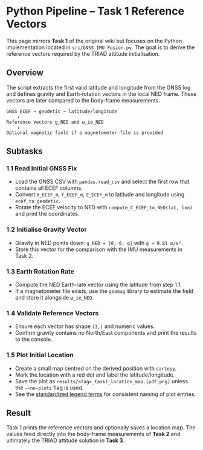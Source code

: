 # Python Pipeline – Task 1 Reference Vectors

This page mirrors **Task 1** of the original wiki but focuses on the Python implementation located in `src/GNSS_IMU_Fusion.py`.  The goal is to derive the reference vectors required by the TRIAD attitude initialisation.

## Overview

The script extracts the first valid latitude and longitude from the GNSS log and defines gravity and Earth‑rotation vectors in the local NED frame.  These vectors are later compared to the body‑frame measurements.

```text
GNSS ECEF → geodetic → latitude/longitude
    ↓
Reference vectors g_NED and ω_ie_NED
    ↓
Optional magnetic field if a magnetometer file is provided
```

## Subtasks

### 1.1 Read Initial GNSS Fix
- Load the GNSS CSV with `pandas.read_csv` and select the first row that contains all ECEF columns.
- Convert `X_ECEF_m`, `Y_ECEF_m`, `Z_ECEF_m` to latitude and longitude using `ecef_to_geodetic`.
- Rotate the ECEF velocity to NED with `compute_C_ECEF_to_NED(lat, lon)` and print the coordinates.

### 1.2 Initialise Gravity Vector
- Gravity in NED points down: `g_NED = [0, 0, g]` with `g ≈ 9.81 m/s²`.
- Store this vector for the comparison with the IMU measurements in Task 2.

### 1.3 Earth Rotation Rate
- Compute the NED Earth‑rate vector using the latitude from step 1.1.
- If a magnetometer file exists, use the `geomag` library to estimate the field and store it alongside `ω_ie_NED`.

### 1.4 Validate Reference Vectors
- Ensure each vector has shape `(3,)` and numeric values.
- Confirm gravity contains no North/East components and print the results to the console.

### 1.5 Plot Initial Location
- Create a small map centred on the derived position with `cartopy`.
- Mark the location with a red dot and label the latitude/longitude.
 - Save the plot as `results/<tag>_task1_location_map.[pdf|png]` unless the `--no-plots` flag is used.
- See the [standardized legend terms](../PlottingChecklist.md#standardized-legend-terms) for consistent naming of plot entries.

## Result

Task 1 prints the reference vectors and optionally saves a location map.  The values feed directly into the body‑frame measurements of **Task 2** and ultimately the TRIAD attitude solution in **Task 3**.
